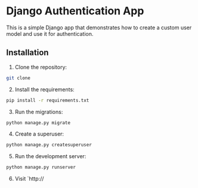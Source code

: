 # Django Authentication App

This is a simple Django app that demonstrates how to create a custom user model and use it for authentication.

## Installation

1. Clone the repository:

```bash
git clone
```

2. Install the requirements:

```bash
pip install -r requirements.txt
```

3. Run the migrations:

```bash
python manage.py migrate
```

4. Create a superuser:

```bash
python manage.py createsuperuser
```

5. Run the development server:

```bash
python manage.py runserver
```

6. Visit `http://
```

